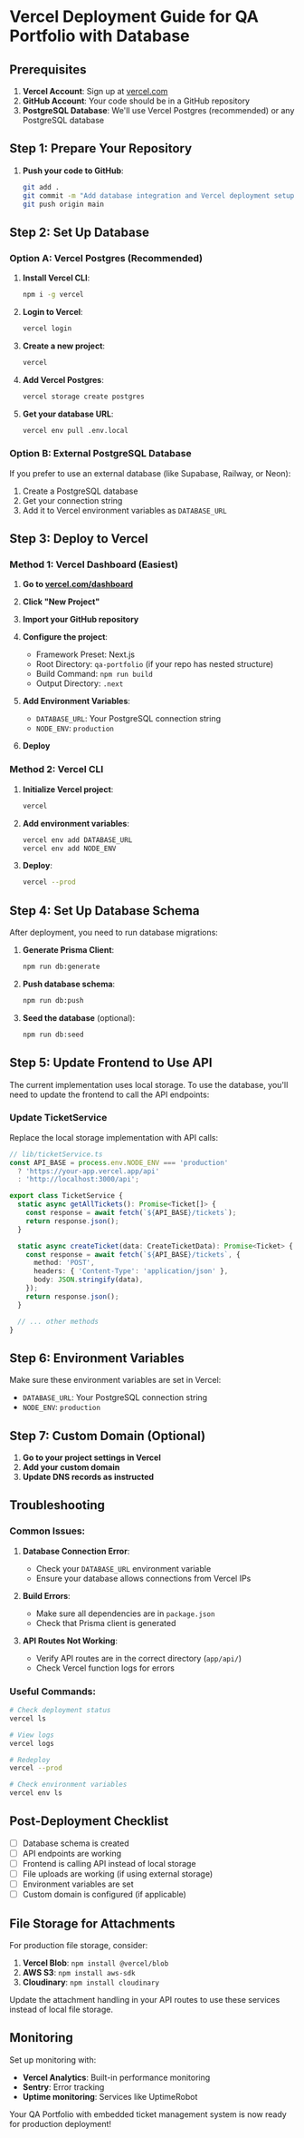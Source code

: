 # Vercel Deployment Guide for QA Portfolio with Database

## Prerequisites

1. **Vercel Account**: Sign up at [vercel.com](https://vercel.com)
2. **GitHub Account**: Your code should be in a GitHub repository
3. **PostgreSQL Database**: We'll use Vercel Postgres (recommended) or any PostgreSQL database

## Step 1: Prepare Your Repository

1. **Push your code to GitHub**:
   ```bash
   git add .
   git commit -m "Add database integration and Vercel deployment setup"
   git push origin main
   ```

## Step 2: Set Up Database

### Option A: Vercel Postgres (Recommended)

1. **Install Vercel CLI**:
   ```bash
   npm i -g vercel
   ```

2. **Login to Vercel**:
   ```bash
   vercel login
   ```

3. **Create a new project**:
   ```bash
   vercel
   ```

4. **Add Vercel Postgres**:
   ```bash
   vercel storage create postgres
   ```

5. **Get your database URL**:
   ```bash
   vercel env pull .env.local
   ```

### Option B: External PostgreSQL Database

If you prefer to use an external database (like Supabase, Railway, or Neon):

1. Create a PostgreSQL database
2. Get your connection string
3. Add it to Vercel environment variables as `DATABASE_URL`

## Step 3: Deploy to Vercel

### Method 1: Vercel Dashboard (Easiest)

1. **Go to [vercel.com/dashboard](https://vercel.com/dashboard)**
2. **Click "New Project"**
3. **Import your GitHub repository**
4. **Configure the project**:
   - Framework Preset: Next.js
   - Root Directory: `qa-portfolio` (if your repo has nested structure)
   - Build Command: `npm run build`
   - Output Directory: `.next`

5. **Add Environment Variables**:
   - `DATABASE_URL`: Your PostgreSQL connection string
   - `NODE_ENV`: `production`

6. **Deploy**

### Method 2: Vercel CLI

1. **Initialize Vercel project**:
   ```bash
   vercel
   ```

2. **Add environment variables**:
   ```bash
   vercel env add DATABASE_URL
   vercel env add NODE_ENV
   ```

3. **Deploy**:
   ```bash
   vercel --prod
   ```

## Step 4: Set Up Database Schema

After deployment, you need to run database migrations:

1. **Generate Prisma Client**:
   ```bash
   npm run db:generate
   ```

2. **Push database schema**:
   ```bash
   npm run db:push
   ```

3. **Seed the database** (optional):
   ```bash
   npm run db:seed
   ```

## Step 5: Update Frontend to Use API

The current implementation uses local storage. To use the database, you'll need to update the frontend to call the API endpoints:

### Update TicketService

Replace the local storage implementation with API calls:

```typescript
// lib/ticketService.ts
const API_BASE = process.env.NODE_ENV === 'production' 
  ? 'https://your-app.vercel.app/api' 
  : 'http://localhost:3000/api';

export class TicketService {
  static async getAllTickets(): Promise<Ticket[]> {
    const response = await fetch(`${API_BASE}/tickets`);
    return response.json();
  }

  static async createTicket(data: CreateTicketData): Promise<Ticket> {
    const response = await fetch(`${API_BASE}/tickets`, {
      method: 'POST',
      headers: { 'Content-Type': 'application/json' },
      body: JSON.stringify(data),
    });
    return response.json();
  }

  // ... other methods
}
```

## Step 6: Environment Variables

Make sure these environment variables are set in Vercel:

- `DATABASE_URL`: Your PostgreSQL connection string
- `NODE_ENV`: `production`

## Step 7: Custom Domain (Optional)

1. **Go to your project settings in Vercel**
2. **Add your custom domain**
3. **Update DNS records as instructed**

## Troubleshooting

### Common Issues:

1. **Database Connection Error**:
   - Check your `DATABASE_URL` environment variable
   - Ensure your database allows connections from Vercel IPs

2. **Build Errors**:
   - Make sure all dependencies are in `package.json`
   - Check that Prisma client is generated

3. **API Routes Not Working**:
   - Verify API routes are in the correct directory (`app/api/`)
   - Check Vercel function logs for errors

### Useful Commands:

```bash
# Check deployment status
vercel ls

# View logs
vercel logs

# Redeploy
vercel --prod

# Check environment variables
vercel env ls
```

## Post-Deployment Checklist

- [ ] Database schema is created
- [ ] API endpoints are working
- [ ] Frontend is calling API instead of local storage
- [ ] File uploads are working (if using external storage)
- [ ] Environment variables are set
- [ ] Custom domain is configured (if applicable)

## File Storage for Attachments

For production file storage, consider:

1. **Vercel Blob**: `npm install @vercel/blob`
2. **AWS S3**: `npm install aws-sdk`
3. **Cloudinary**: `npm install cloudinary`

Update the attachment handling in your API routes to use these services instead of local file storage.

## Monitoring

Set up monitoring with:
- **Vercel Analytics**: Built-in performance monitoring
- **Sentry**: Error tracking
- **Uptime monitoring**: Services like UptimeRobot

Your QA Portfolio with embedded ticket management system is now ready for production deployment!


